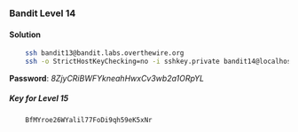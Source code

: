 ### Bandit Level 14

#### Solution
```bash
	ssh bandit13@bandit.labs.overthewire.org
	ssh -o StrictHostKeyChecking=no -i sshkey.private bandit14@localhost cat /etc/bandit_pass/bandit14 | nc 127.0.0.1 30000 | sed -e 's/Correct!//' | sed '/^\s*$/d'
```
**Password**: *8ZjyCRiBWFYkneahHwxCv3wb2a1ORpYL*


##### Key for Level 15
```
	BfMYroe26WYalil77FoDi9qh59eK5xNr
```
